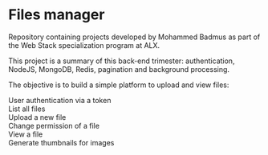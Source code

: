 # Files manager

Repository containing projects developed by Mohammed Badmus as part of the Web Stack specialization program at ALX.<br>

This project is a summary of this back-end trimester: authentication, NodeJS, MongoDB, Redis, pagination and background processing.<br>

The objective is to build a simple platform to upload and view files:<br>

User authentication via a token<br>
List all files<br>
Upload a new file<br>
Change permission of a file<br>
View a file<br>
Generate thumbnails for images<br>
